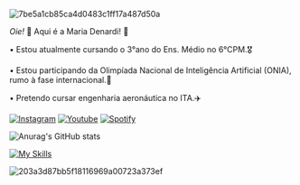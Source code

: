 ![7be5a1cb85ca4d0483c1ff17a487d50a](https://github.com/user-attachments/assets/37205a99-4a74-4361-b2bd-3930aad3f0db)

*Oie!* 👋
Aqui é a Maria Denardi! 💖

• Estou atualmente cursando o 3°ano do Ens. Médio no 6°CPM.🎖️

• Estou participando da Olimpíada Nacional de Inteligência Artificial (ONIA), rumo à fase internacional.🤖

• Pretendo cursar engenharia aeronáutica no ITA.✈️

[![Instagram](https://img.shields.io/badge/Instagram-E4405F?style=for-the-badge&logo=instagram&logoColor=white)](https://www.instagram.com/maduda_denardi?igsh=bmM2aWhidWFhdG5o)
[![Youtube](https://img.shields.io/badge/YouTube-FF0000?style=for-the-badge&logo=youtube&logoColor=white)](https://youtube.com/@mariaeadenardi?si=AiQwtNvkQy-qhECm)
[![Spotify](https://img.shields.io/badge/Spotify-1ED760?&style=for-the-badge&logo=spotify&logoColor=white)](https://open.spotify.com/user/31tujilasyzyjdg2ynqye2p34oki?si=ORFd_pOvTxq3qPztSytcGQ)

![Anurag's GitHub stats](https://github-readme-stats.vercel.app/api?username=MariaDenardi&show_icons=true&theme=merko)

[![My Skills](https://skillicons.dev/icons?i=gmail,instagram,notion,github,vscode)](https://skillicons.dev)

![203a3d87bb5f18116969a00723a373ef](https://github.com/user-attachments/assets/df0edd1f-4343-4351-a6f9-dfe74c22c6cd)

